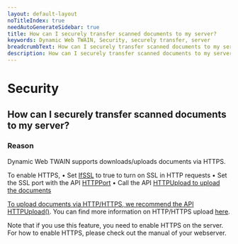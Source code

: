 ```yaml
---
layout: default-layout
noTitleIndex: true
needAutoGenerateSidebar: true
title: How can I securely transfer scanned documents to my server?
keywords: Dynamic Web TWAIN, Security, securely transfer, server
breadcrumbText: How can I securely transfer scanned documents to my server?
description: How can I securely transfer scanned documents to my server?
---
```


# Security

## How can I securely transfer scanned documents to my server?

### Reason

Dynamic Web TWAIN supports downloads/uploads documents via HTTPS.

To enable HTTPS,
• Set <a href="https://www.dynamsoft.com/web-twain/docs/info/api/WebTwain_IO.html?ver=latest#ifssl" target="_blank">IfSSL</a> to true to turn on SSL in HTTP requests
• Set the SSL port with the API <a href="https://www.dynamsoft.com/web-twain/docs/info/api/WebTwain_IO.html?ver=latest#httpport" target="_blank">HTTPPort</a>
• Call the API <a href="https://www.dynamsoft.com/web-twain/docs/info/api/WebTwain_IO.html?ver=latest#httpupload" target="_blank">HTTPUpload to upload the documents

To upload documents via HTTP/HTTPS, we recommend the API <a href="https://www.dynamsoft.com/web-twain/docs/info/api/WebTwain_IO.html?ver=latest#httpupload" target="_blank">HTTPUpload()</a>. You can find more information on HTTP/HTTPS upload <a href="https://www.dynamsoft.com/web-twain/docs/indepth/features/output.html?ver=latest#upload" target="_blank">here</a>.

Note that if you use this feature, you need to enable HTTPS on the server. For how to enable HTTPS, please check out the manual of your webserver.
